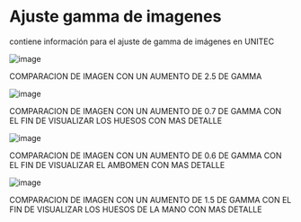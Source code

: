 # Ajuste gamma de imagenes
contiene información para el ajuste de gamma de imágenes en UNITEC

![image](https://user-images.githubusercontent.com/113747111/192911268-37cdec71-1e4c-4334-877e-b8c7aa743881.png) 

COMPARACION DE IMAGEN CON UN AUMENTO DE 2.5 DE GAMMA


![image](https://user-images.githubusercontent.com/113747111/192911732-07f49b3b-8efa-4cb2-a225-76c84cf5b711.png)

COMPARACION DE IMAGEN CON UN AUMENTO DE 0.7 DE GAMMA CON EL FIN DE VISUALIZAR LOS HUESOS CON MAS DETALLE


![image](https://user-images.githubusercontent.com/113747111/192911994-3456b290-3806-4cef-818f-2de360d9e704.png)

COMPARACION DE IMAGEN CON UN AUMENTO DE 0.6 DE GAMMA CON EL FIN DE VISUALIZAR EL AMBOMEN CON MAS DETALLE



![image](https://user-images.githubusercontent.com/113747111/192912140-c1e45cee-992d-4e1a-ad3d-63a85669b7b6.png)

COMPARACION DE IMAGEN CON UN AUMENTO DE 1.5 DE GAMMA CON EL FIN DE VISUALIZAR LOS HUESOS DE LA MANO CON MAS DETALLE


